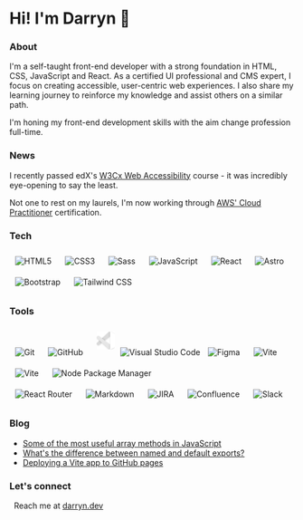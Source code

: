 # Hi! I'm Darryn 👋

### About

I'm a self-taught front-end developer with a strong foundation in HTML, CSS, JavaScript and React. As a certified UI professional and CMS expert, I focus on creating accessible, user-centric web experiences. I also share my learning journey to reinforce my knowledge and assist others on a similar path.

I'm honing my front-end development skills with the aim change profession full-time.

### News

I recently passed edX's [W3Cx Web Accessibility](https://www.edx.org/learn/web-accessibility/the-world-wide-web-consortium-w3c-introduction-to-web-accessibility) course - it was incredibly eye-opening to say the least.

Not one to rest on my laurels, I'm now working through [AWS' Cloud Practitioner](https://aws.amazon.com/certification/certified-cloud-practitioner/) certification.

### Tech
<div align="left">
<img style="margin: 10px; height: 32px;" src="https://img.shields.io/badge/-HTML5-0d1117?logo=html5&logoColor=white&style=flat-square" alt="HTML5" height="32" />
<img style="margin: 10px; height: 32px;" src="https://img.shields.io/badge/-CSS3-0d1117?logo=css&logoColor=white&style=flat-square" alt="CSS3" height="32" />
<img style="margin: 10px; height: 32px;" src="https://img.shields.io/badge/-Sass-0d1117?logo=sass&logoColor=white&style=flat-square" alt="Sass" height="32" />
<img style="margin: 10px; height: 32px;" src="https://img.shields.io/badge/-JavaScript-0d1117?logo=javascript&logoColor=white&style=flat-square" alt="JavaScript" height="32" />
<img style="margin: 10px; height: 32px;" src="https://img.shields.io/badge/-React-0d1117?logo=react&logoColor=white&style=flat-square" alt="React" height="32" />
<img style="margin: 10px; height: 32px;" src="https://img.shields.io/badge/-Astro-0d1117?logo=astro&logoColor=white&style=flat-square" alt="Astro" height="32" />
<img style="margin: 10px; height: 32px;" src="https://img.shields.io/badge/-Bootstrap-0d1117?logo=bootstrap&logoColor=white&style=flat-square" alt="Bootstrap" height="32" />
<img style="margin: 10px; height: 32px;" src="https://img.shields.io/badge/-Tailwind%20CSS-0d1117?logo=tailwindcss&logoColor=white&style=flat-square" alt="Tailwind CSS" height="32" />
</div>

### Tools

<div align="left">
<img style="margin: 10px; height: 32px;" src="https://img.shields.io/badge/-Git-0d1117?logo=git&logoColor=white&style=flat-square" alt="Git" height="32" />
<img style="margin: 10px; height: 32px;" src="https://img.shields.io/badge/-GitHub-0d1117?logo=github&logoColor=white&style=flat-square" alt="GitHub" height="32" />
<img style="margin: 10px;" src="./vscode-alt.svg" alt="" height="32" /><img style="height: 32px;" src="https://img.shields.io/badge/-VS%20Code-0d1117?logo=vscode&logoColor=white&style=flat-square" alt="Visual Studio Code" height="32" />
<img style="margin: 10px; height: 32px;" src="https://img.shields.io/badge/-Figma-0d1117?logo=figma&logoColor=white&style=flat-square" alt="Figma" height="32" />
<img style="margin: 10px; height: 32px;" src="https://img.shields.io/badge/-Create%20React%20App-0d1117?logo=createreactapp&logoColor=white&style=flat-square" alt="Vite" height="32" />
<img style="margin: 10px; height: 32px;" src="https://img.shields.io/badge/-Vite-0d1117?logo=vite&logoColor=white&style=flat-square" alt="Vite" height="32" />
<img style="margin: 10px; height: 32px;" src="https://img.shields.io/badge/-npm-0d1117?logo=npm&logoColor=white&style=flat-square" alt="Node Package Manager" height="32" />
</div>
<div align="left">
<img style="margin: 10px; height: 32px;" src="https://img.shields.io/badge/-React%20Router-0d1117?logo=reactrouter&logoColor=white&style=flat-square" alt="React Router" height="32" />
<img style="margin: 10px; height: 32px;" src="https://img.shields.io/badge/-Markdown-0d1117?logo=markdown&logoColor=white&style=flat-square" alt="Markdown" height="32" />
<img style="margin: 10px; height: 32px;" src="https://img.shields.io/badge/-Jira-0d1117?logo=jira&logoColor=white&style=flat-square" alt="JIRA" height="32" />
<img style="margin: 10px; height: 32px;" src="https://img.shields.io/badge/-Confluence-0d1117?logo=confluence&logoColor=white&style=flat-square" alt="Confluence" height="32" />
<img style="margin: 10px; height: 32px;" src="https://img.shields.io/badge/-Slack-0d1117?logo=slack&logoColor=white&style=flat-square" alt="Slack" height="32" />
</div>

### Blog

- [Some of the most useful array methods in JavaScript](https://darryn.dev/articles/useful-array-methods-in-javascript/)
- [What's the difference between named and default exports?](https://darryn.dev/articles/named-vs-default-exports/)
- [Deploying a Vite app to GitHub pages](https://darryn.dev/articles/deploying-vite-app-to-github-pages/)

### Let's connect
&nbsp;&nbsp;Reach me at [darryn.dev](https://www.darryn.dev/contact)
